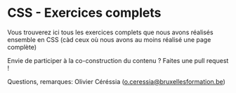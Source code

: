 # CSS - Exercices complets #

Vous trouverez ici tous les exercices complets que nous avons réalisés ensemble en CSS (càd ceux où nous avons au moins réalisé une page complète)

Envie de participer à la co-construction du contenu ? Faites une pull request ! 

Questions, remarques: Olivier Céréssia (o.ceressia@bruxellesformation.be)

